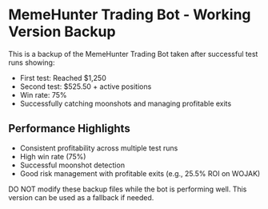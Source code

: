 # MemeHunter Trading Bot - Working Version Backup

This is a backup of the MemeHunter Trading Bot taken after successful test runs showing:
- First test: Reached $1,250
- Second test: $525.50 + active positions
- Win rate: 75%
- Successfully catching moonshots and managing profitable exits

## Performance Highlights
- Consistent profitability across multiple test runs
- High win rate (75%)
- Successful moonshot detection
- Good risk management with profitable exits (e.g., 25.5% ROI on WOJAK)

DO NOT modify these backup files while the bot is performing well. This version can be used as a fallback if needed.
